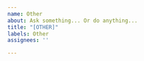 ```yaml
---
name: Other
about: Ask something... Or do anything...
title: "[OTHER]"
labels: Other
assignees: ''

---
```



